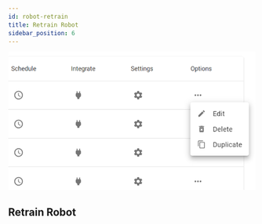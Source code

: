 ```yaml
---
id: robot-retrain
title: Retrain Robot
sidebar_position: 6
---
```


![Maxun Robot Options](robot_options.png)

## Retrain Robot